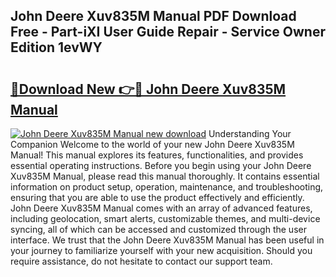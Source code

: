 ## John Deere Xuv835M Manual PDF Download Free - Part-iXI User Guide Repair - Service Owner Edition 1evWY

# <h2><a href="http://bc22238.oget.top/?id=John+Deere+Xuv835M+Manual">🔗Download New 👉🔴 John Deere Xuv835M Manual</a></h2>

[![John Deere Xuv835M Manual new download](https://i.imgur.com/5g1atiW.png)](http://bc22238.oget.top/?id=John+Deere+Xuv835M+Manual)
Understanding Your Companion Welcome to the world of your new John Deere Xuv835M Manual! This manual explores its features, functionalities, and provides essential operating instructions. Before you begin using your John Deere Xuv835M Manual, please read this manual thoroughly. It contains essential information on product setup, operation, maintenance, and troubleshooting, ensuring that you are able to use the product effectively and efficiently. John Deere Xuv835M Manual comes with an array of advanced features, including geolocation, smart alerts, customizable themes, and multi-device syncing, all of which can be accessed and customized through the user interface. We trust that the John Deere Xuv835M Manual has been useful in your journey to familiarize yourself with your new acquisition. Should you require assistance, do not hesitate to contact our support team.

